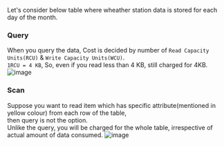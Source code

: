 Let's consider below table where wheather station data is stored for each day of the month.</br>
### Query
When you query the data, Cost is decided by number of `Read Capacity Units(RCU)` & `Write Capacity Units(WCU)`.</br>
`1RCU = 4 KB`, So, even if you read less than 4 KB, still charged for 4KB.
![image](https://github.com/user-attachments/assets/3668e711-9c71-49d9-afdc-eae3b17e8e23)
### Scan
Suppose you want to read item which has specific attribute(mentioned in yellow colour) from each row of the table,</br>
then query is not the option.</br>
Unlike the query, you will be charged for the whole table, irrespective of actual amount of data consumed.
![image](https://github.com/user-attachments/assets/422fbc8e-ee79-4b01-8a9d-f014c6e0f9af)
